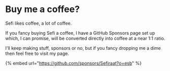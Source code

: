 # Buy me a coffee?

Sefi likes coffee, a lot of coffee.

If you fancy buying Sefi a coffee, I have a GitHub Sponsors page set up which, I can promise, will be converted directly into coffee at a near 1:1 ratio.

I'll keep making stuff, sponsors or no, but if you fancy dropping me a dime then feel free to visit my page.

{% embed url="https://github.com/sponsors/Sefiraat?o=esb" %}

